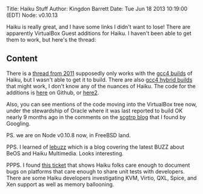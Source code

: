 Title: Haiku Stuff
Author: Kingdon Barrett
Date: Tue Jun 18 2013 10:19:00 (EDT)
Node: v0.10.13

Haiku is really great, and I have some links I didn't want to lose!  There are
apparently VirtualBox Guest additions for Haiku.  I haven't been able to get
them to work, but here's the thread:

## Content

There is a [thread from 2011][] supposedly only works with the [gcc4 builds][]
of Haiku, but I wasn't able to get it to build.  There are also [gcc4 hybrid
builds][] that might work, I don't know any of the nuances of Haiku.  The code
for the additions is [here][] on Github, or [here2][].

Also, you can see mentions of the code moving into the VirtualBox tree now,
under the stewardship of Oracle where it was last reported to build OK nearly 9
months ago in the comments on the [scgtrp blog][] that I found by Googling.

PS. we are on Node v0.10.8 now, in FreeBSD land.

PPS. I learned of [lebuzz][] which is a blog covering the latest BUZZ about BeOS and Haiku Multimedia.  Looks interesting.

PPPS. I found [this ticket][] that shows Haiku folks care enough to document bugs
on platforms that care enough to share unit tests with developers.  There are
some Haiku developers investigating KVM, Virtio, QXL, Spice, and Xen support as
well as memory ballooning.

[thread from 2011]: http://www.freelists.org/post/haiku-development/RFC-GSOC-2011-VirtualBox-guest-additions-added-to-official-optional-packages
[gcc4 builds]: http://haiku-files.org/unsupported-builds/x86-gcc4/
[gcc4 hybrid builds]: http://www.haiku-files.org/unsupported-builds/x86-gcc4hybrid/
[here]: https://github.com/scgtrp/vbox-haiku/
[here2]: https://github.com/mmadia/vbox-haiku
[scgtrp blog]: https://www.haiku-os.org/blog/scgtrp/2011-09-05_vbox_guest_additions_slightly_late_final_progress_report
[lebuzz]: http://lebuzzin.wordpress.com/
[this ticket]: https://dev.haiku-os.org/ticket/8052
